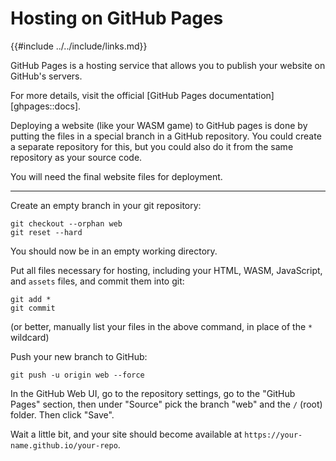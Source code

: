 # Hosting on GitHub Pages

{{#include ../../include/links.md}}

GitHub Pages is a hosting service that allows you to publish your website
on GitHub's servers.

For more details, visit the official [GitHub Pages
documentation][ghpages::docs].

Deploying a website (like your WASM game) to GitHub pages is done by
putting the files in a special branch in a GitHub repository. You could
create a separate repository for this, but you could also do it from the
same repository as your source code.

You will need the final website files for deployment.

---

Create an empty branch in your git repository:

```shell
git checkout --orphan web
git reset --hard
```

You should now be in an empty working directory.

Put all files necessary for hosting, including your HTML, WASM, JavaScript,
and `assets` files, and commit them into git:

```shell
git add *
git commit
```

(or better, manually list your files in the above command, in place of the `*` wildcard)

Push your new branch to GitHub:

```shell
git push -u origin web --force
```

In the GitHub Web UI, go to the repository settings, go to the "GitHub Pages"
section, then under "Source" pick the branch "web" and the `/` (root) folder.
Then click "Save".

Wait a little bit, and your site should become available at
`https://your-name.github.io/your-repo`.
